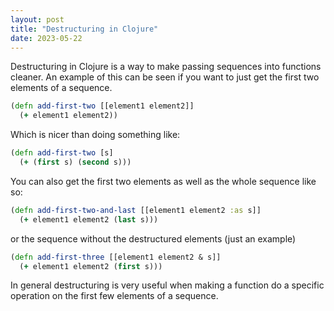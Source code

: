 ```yaml
---
layout: post
title: "Destructuring in Clojure"
date: 2023-05-22
---
```

Destructuring in Clojure is a way to make passing sequences into functions cleaner. An example of this
can be seen if you want to just get the first two elements of a sequence.

```clojure
(defn add-first-two [[element1 element2]] 
  (+ element1 element2))
```
Which is nicer than doing something like:
```clojure
(defn add-first-two [s] 
  (+ (first s) (second s)))
```

You can also get the first two elements as well as the whole sequence like so:
```clojure
(defn add-first-two-and-last [[element1 element2 :as s]] 
  (+ element1 element2 (last s)))
```

or the sequence without the destructured elements (just an example)
```clojure
(defn add-first-three [[element1 element2 & s]]
  (+ element1 element2 (first s)))
```

In general destructuring is very useful when making a function do a specific operation on the first
few elements of a sequence.